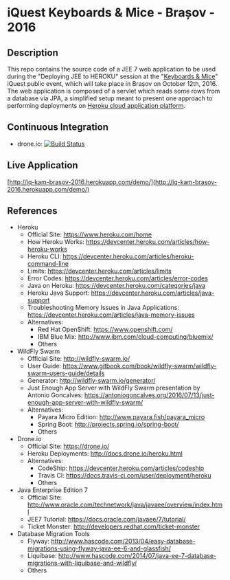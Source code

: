 # iQuest Keyboards & Mice - Brașov - 2016
Description
--
This repo contains the source code of a JEE 7 web application to be used during the "Deploying JEE to HEROKU" session at the "[Keyboards & Mice](http://www.iquestgroup.com/en/event/keyboards-mice-brasov-2016/)" iQuest public event, which will take place in Brașov on October 12th, 2016.  
The web application is composed of a servlet which reads some rows from a database via JPA, a simplified setup meant to present one approach to performing deployments on [Heroku cloud application platform](https://www.heroku.com/home).

Continuous Integration
--
* drone.io: [![Build Status](https://drone.io/github.com/satrapu/iquest-keyboards-and-mice-brasov-2016/status.png)](https://drone.io/github.com/satrapu/iquest-keyboards-and-mice-brasov-2016/latest)

Live Application
-- 
[http://iq-kam-brasov-2016.herokuapp.com/demo/](http://iq-kam-brasov-2016.herokuapp.com/demo/)

References
--
* Heroku
  * Official Site: https://www.heroku.com/home  
  * How Heroku Works: https://devcenter.heroku.com/articles/how-heroku-works  
  * Heroku CLI: https://devcenter.heroku.com/articles/heroku-command-line  
  * Limits: https://devcenter.heroku.com/articles/limits  
  * Error Codes: https://devcenter.heroku.com/articles/error-codes  
  * Java on Heroku: https://devcenter.heroku.com/categories/java  
  * Heroku Java Support: https://devcenter.heroku.com/articles/java-support  
  * Troubleshooting Memory Issues in Java Applications: https://devcenter.heroku.com/articles/java-memory-issues  
  * Alternatives:
    * Red Hat OpenShift: https://www.openshift.com/  
    * IBM Blue Mix: http://www.ibm.com/cloud-computing/bluemix/  
    * Others
* WildFly Swarm
  * Official Site: http://wildfly-swarm.io/
  * User Guide: https://www.gitbook.com/book/wildfly-swarm/wildfly-swarm-users-guide/details
  * Generator: http://wildfly-swarm.io/generator/
  * Just Enough App Server with WildFly Swarm presentation by Antonio Goncalves: https://antoniogoncalves.org/2016/07/13/just-enough-app-server-with-wildfly-swarm/
  * Alternatives:
    * Payara Micro Edition: http://www.payara.fish/payara_micro
    * Spring Boot: http://projects.spring.io/spring-boot/
    * Others
* Drone.io
  * Official Site: https://drone.io/
  * Heroku Deployments: http://docs.drone.io/heroku.html
  * Alternatives:
    * CodeShip: https://devcenter.heroku.com/articles/codeship
    * Travis CI: https://docs.travis-ci.com/user/deployment/heroku
    * Others
* Java Enterprise Edition 7
  * Official Site: http://www.oracle.com/technetwork/java/javaee/overview/index.html
  * JEE7 Tutorial: https://docs.oracle.com/javaee/7/tutorial/
  * Ticket Monster: http://developers.redhat.com/ticket-monster
* Database Migration Tools
  * Flyway: http://www.hascode.com/2013/04/easy-database-migrations-using-flyway-java-ee-6-and-glassfish/
  * Liquibase: http://www.hascode.com/2014/07/java-ee-7-database-migrations-with-liquibase-and-wildfly/
  * Others

   
